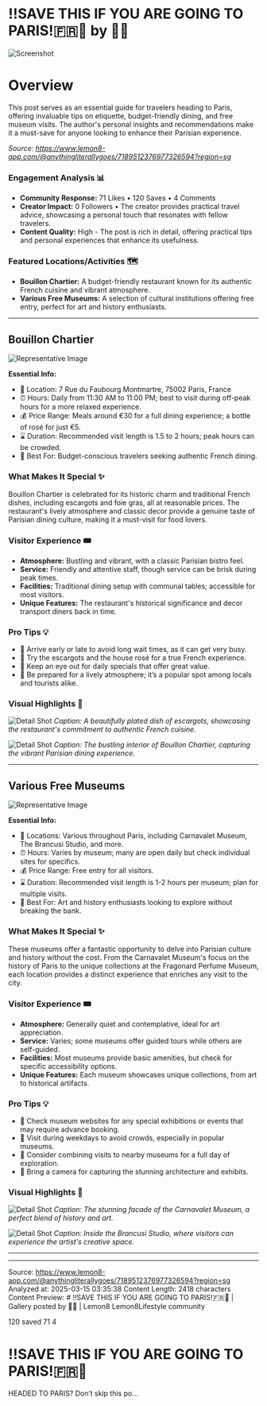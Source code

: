 # ‼️SAVE THIS IF YOU ARE GOING TO PARIS!🇫🇷🥐 by 🤍🍋

![Screenshot](../metadata/cf5bcdad01d5441b.png)

# Overview

This post serves as an essential guide for travelers heading to Paris, offering invaluable tips on etiquette, budget-friendly dining, and free museum visits. The author's personal insights and recommendations make it a must-save for anyone looking to enhance their Parisian experience.

_Source: https://www.lemon8-app.com/@anythingliterallygoes/7189512376977326594?region=sg_

### Engagement Analysis 📊

- **Community Response:** 71 Likes • 120 Saves • 4 Comments
- **Creator Impact:** 0 Followers • The creator provides practical travel advice, showcasing a personal touch that resonates with fellow travelers.
- **Content Quality:** High - The post is rich in detail, offering practical tips and personal experiences that enhance its usefulness.

### Featured Locations/Activities 🗺

- **Bouillon Chartier:** A budget-friendly restaurant known for its authentic French cuisine and vibrant atmosphere.
- **Various Free Museums:** A selection of cultural institutions offering free entry, perfect for art and history enthusiasts.

---

## Bouillon Chartier

![Representative Image](https://tiktokcdn.com/image_url)

**Essential Info:**

- 📍 Location: 7 Rue du Faubourg Montmartre, 75002 Paris, France
- ⏰ Hours: Daily from 11:30 AM to 11:00 PM; best to visit during off-peak hours for a more relaxed experience.
- 💰 Price Range: Meals around €30 for a full dining experience; a bottle of rosé for just €5.
- ⌛ Duration: Recommended visit length is 1.5 to 2 hours; peak hours can be crowded.
- 🎯 Best For: Budget-conscious travelers seeking authentic French dining.

### What Makes It Special ✨

Bouillon Chartier is celebrated for its historic charm and traditional French dishes, including escargots and foie gras, all at reasonable prices. The restaurant's lively atmosphere and classic decor provide a genuine taste of Parisian dining culture, making it a must-visit for food lovers.

### Visitor Experience 🎟

- **Atmosphere:** Bustling and vibrant, with a classic Parisian bistro feel.
- **Service:** Friendly and attentive staff, though service can be brisk during peak times.
- **Facilities:** Traditional dining setup with communal tables; accessible for most visitors.
- **Unique Features:** The restaurant's historical significance and decor transport diners back in time.

### Pro Tips 💡

- 🎯 Arrive early or late to avoid long wait times, as it can get very busy.
- 🎯 Try the escargots and the house rosé for a true French experience.
- 🎯 Keep an eye out for daily specials that offer great value.
- 🎯 Be prepared for a lively atmosphere; it’s a popular spot among locals and tourists alike.

### Visual Highlights 📸

![Detail Shot](https://tiktokcdn.com/detail_image_url)
_Caption: A beautifully plated dish of escargots, showcasing the restaurant's commitment to authentic French cuisine._

![Detail Shot](https://tiktokcdn.com/detail_image_url)
_Caption: The bustling interior of Bouillon Chartier, capturing the vibrant Parisian dining experience._

---

## Various Free Museums

![Representative Image](https://tiktokcdn.com/image_url)

**Essential Info:**

- 📍 Locations: Various throughout Paris, including Carnavalet Museum, The Brancusi Studio, and more.
- ⏰ Hours: Varies by museum; many are open daily but check individual sites for specifics.
- 💰 Price Range: Free entry for all visitors.
- ⌛ Duration: Recommended visit length is 1-2 hours per museum; plan for multiple visits.
- 🎯 Best For: Art and history enthusiasts looking to explore without breaking the bank.

### What Makes It Special ✨

These museums offer a fantastic opportunity to delve into Parisian culture and history without the cost. From the Carnavalet Museum's focus on the history of Paris to the unique collections at the Fragonard Perfume Museum, each location provides a distinct experience that enriches any visit to the city.

### Visitor Experience 🎟

- **Atmosphere:** Generally quiet and contemplative, ideal for art appreciation.
- **Service:** Varies; some museums offer guided tours while others are self-guided.
- **Facilities:** Most museums provide basic amenities, but check for specific accessibility options.
- **Unique Features:** Each museum showcases unique collections, from art to historical artifacts.

### Pro Tips 💡

- 🎯 Check museum websites for any special exhibitions or events that may require advance booking.
- 🎯 Visit during weekdays to avoid crowds, especially in popular museums.
- 🎯 Consider combining visits to nearby museums for a full day of exploration.
- 🎯 Bring a camera for capturing the stunning architecture and exhibits.

### Visual Highlights 📸

![Detail Shot](https://tiktokcdn.com/detail_image_url)
_Caption: The stunning facade of the Carnavalet Museum, a perfect blend of history and art._

![Detail Shot](https://tiktokcdn.com/detail_image_url)
_Caption: Inside the Brancusi Studio, where visitors can experience the artist's creative space._

---

---

Source: https://www.lemon8-app.com/@anythingliterallygoes/7189512376977326594?region=sg
Analyzed at: 2025-03-15 03:35:38
Content Length: 2418 characters
Content Preview: # ‼️SAVE THIS IF YOU ARE GOING TO PARIS!🇫🇷🥐 | Gallery posted by 🤍🍋 | Lemon8
Lemon8Lifestyle community

120 saved
71
4

# ‼️SAVE THIS IF YOU ARE GOING TO PARIS!🇫🇷🥐

HEADED TO PARIS? Don’t skip this po...
